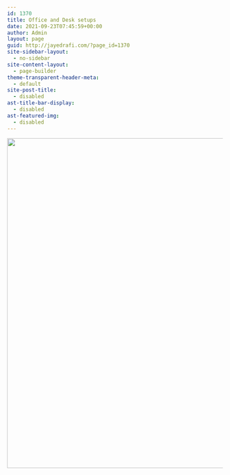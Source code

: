 ```yaml
---
id: 1370
title: Office and Desk setups
date: 2021-09-23T07:45:59+00:00
author: Admin
layout: page
guid: http://jayedrafi.com/?page_id=1370
site-sidebar-layout:
  - no-sidebar
site-content-layout:
  - page-builder
theme-transparent-header-meta:
  - default
site-post-title:
  - disabled
ast-title-bar-display:
  - disabled
ast-featured-img:
  - disabled
---
```

<img width="1024" height="768" src="http://jayedrafi.com/wp-content/uploads/2021/09/mb_gov_office-1024x768.jpg" alt="" loading="lazy" srcset="http://jayedrafi.com/wp-content/uploads/2021/09/mb_gov_office-1024x768.jpg 1024w, http://jayedrafi.com/wp-content/uploads/2021/09/mb_gov_office-300x225.jpg 300w, http://jayedrafi.com/wp-content/uploads/2021/09/mb_gov_office-768x576.jpg 768w, http://jayedrafi.com/wp-content/uploads/2021/09/mb_gov_office-1536x1152.jpg 1536w, http://jayedrafi.com/wp-content/uploads/2021/09/mb_gov_office.jpg 2016w" sizes="(max-width: 1024px) 100vw, 1024px" /> 

>